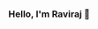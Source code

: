 ### Hello, I'm Raviraj 👋 

<!--
**Ravirajayya/Ravirajayya** is a ✨ _special_ ✨ repository because its `README.md` (this file) appears on your GitHub profile.

Here are some ideas to get you started:

- 🔭 I’m currently working on Java developmenet
- 🌱 I’m currently learning spring boot
- 👯 I’m looking to collaborate on ...
- 🤔 I’m looking for help with ...
- 💬 Ask me about ...
- 📫 How to reach me: LinkedIn: 
- 😄 Pronouns: ...
- ⚡ Fun fact: ...
-->
